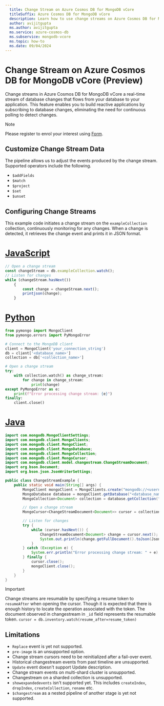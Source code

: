 ```yaml
---
  title: Change Stream on Azure Cosmos DB for MongoDB vCore
  titleSuffix: Azure Cosmos DB for MongoDB vCore
  description: Learn how to use change streams on Azure Cosmos DB for MongoDB vCore to get the changes made to your data.
  author: avijitgupta
  ms.author: avijitgupta
  ms.service: azure-cosmos-db
  ms.subservice: mongodb-vcore
  ms.topic: how-to
  ms.date: 09/04/2024
---
```


# Change Stream on Azure Cosmos DB for MongoDB vCore (Preview)

Change streams in Azure Cosmos DB for MongoDB vCore a real-time stream of database changes that flows from your database to your application. This feature enables you to build reactive applications by subscribing to database changes, eliminating the need for continuous polling to detect changes.

> [!NOTE]
> Please register to enrol your interest using [Form](https://forms.office.com/r/G76XDQ6YSE).

## Customize Change Stream Data

The pipeline allows us to adjust the events produced by the change stream. Supported operators include the following.

- `$addFields`
- `$match`
- `$project`
- `$set`
- `$unset`

## Configuring Change Streams

This example code initiates a change stream on the `exampleCollection` collection, continuously monitoring for any changes. When a change is detected, it retrieves the change event and prints it in JSON format.

# [JavaScript](#tab/javascript)

```javascript
// Open a change stream
const changeStream = db.exampleCollection.watch();
// Listen for changes
while (changeStream.hasNext()) 
    {
        const change = changeStream.next();
        printjson(change);
    }
```

# [Python](#tab/python)

```python
from pymongo import MongoClient
from pymongo.errors import PyMongoError

# Connect to the MongoDB client
client = MongoClient('your_connection_string')
db = client['<database_name>']
collection = db['<collection_name>']

# Open a change stream
try:
    with collection.watch() as change_stream:
        for change in change_stream:
            print(change)
except PyMongoError as e:
    print(f"Error processing change stream: {e}")
finally:
    client.close()
```

# [Java](#tab/Java)

```java
import com.mongodb.MongoClientSettings;
import com.mongodb.client.MongoClients;
import com.mongodb.client.MongoClient;
import com.mongodb.client.MongoDatabase;
import com.mongodb.client.MongoCollection;
import com.mongodb.client.MongoCursor;
import com.mongodb.client.model.changestream.ChangeStreamDocument;
import org.bson.Document;
import org.bson.json.JsonWriterSettings;

public class ChangeStreamExample {
    public static void main(String[] args) {
        MongoClient mongoClient = MongoClients.create("mongodb://<username>:<password>@myCosmosDb.mongo.cosmos.azure.com:10255/?ssl=true");
        MongoDatabase database = mongoClient.getDatabase("<database_name>");
        MongoCollection<Document> collection = database.getCollection("<collection_name>");

        // Open a change stream
        MongoCursor<ChangeStreamDocument<Document>> cursor = collection.watch().iterator();

        // Listen for changes
        try {
            while (cursor.hasNext()) {
                ChangeStreamDocument<Document> change = cursor.next();
                System.out.println(change.getFullDocument().toJson(JsonWriterSettings.builder().indent(true).build()));
            }
        } catch (Exception e) {
            System.err.println("Error processing change stream: " + e);
        } finally {
            cursor.close();
            mongoClient.close();
        }
    }
}
```

> [!IMPORTANT]
> Change streams are resumable by specifying a resume token to `resumeAfter` when opening the cursor. Though it is expected that there is enough history to locate the operation associated with the token. The document observed in changestream in `_id` field represents the resumable token.
> `cursor = db.inventory.watch(resume_after=resume_token)`

## Limitations

- `Replace` event is yet not supported.
- `pre-image` is an unsupported option.
- Change stream cursors need to be reinitialized after a fail-over event.
- Historical changestream events from past timeline are unsupported.
- `Update` event doesn't support Update description.
- Change stream events on multi-shard cluster is unsupported.
- Changestream on a sharded collection is unsupported.
- `showexpandedevents` isn't supported yet. This includes `createIndex`, `dropIndex`, `createCollection`, `rename` etc.
- `$changestream` as a nested pipeline of another stage is yet not supported.
